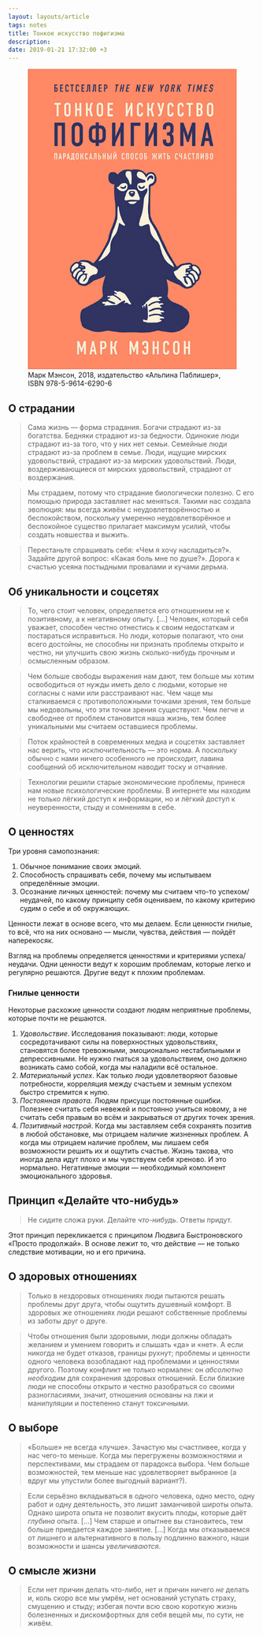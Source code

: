 ```yaml
---
layout: layouts/article
tags: notes
title: Тонкое искусство пофигизма
description:
date: 2019-01-21 17:32:00 +3
---
```

<figure>
  <img alt="Обложка книги" src="assets/cover.jpg" />
  <figcaption>Марк Мэнсон, 2018, издательство «Альпина Паблишер», <span class="nobr">ISBN 978-5-9614-6290-6</span></figcaption>
</figure>

## О страдании

> Сама жизнь — форма страдания. Богачи страдают из-за богатства. Бедняки страдают из-за бедности. Одинокие люди страдают из-за того, что у них нет семьи. Семейные люди страдают из-за проблем в семье. Люди, ищущие мирских удовольствий, страдают из-за мирских удовольствий. Люди, воздерживающиеся от мирских удовольствий, страдают от воздержания.

> Мы страдаем, потому что страдание биологически полезно. С его помощью природа заставляет нас меняться. Такими нас создала эволюция: мы всегда живём с неудовлетворённостью и беспокойством, поскольку умеренно неудовлетворённое и беспокойное существо прилагает максимум усилий, чтобы создать новшества и выжить.

> Перестаньте спрашивать себя: «Чем я хочу насладиться?». Задайте другой вопрос: «Какая боль мне по душе?». Дорога к счастью усеяна постыдными провалами и кучами дерьма.

## Об уникальности и соцсетях

> То, чего стоит человек, определяется его отношением не к позитивному, а к негативному опыту. [...] Человек, который себя уважает, способен честно отнестись к своим недостаткам и постараться исправиться. Но люди, которые полагают, что они всего достойны, не способны ни признать проблемы открыто и честно, ни улучшить свою жизнь сколько-нибудь прочным и осмысленным образом.

> Чем больше свободы выражения нам дают, тем больше мы хотим освободиться от нужды иметь дело с людьми, которые не согласны с нами или расстраивают нас. Чем чаще мы сталкиваемся с противоположными точками зрения, тем больше мы недовольны, что эти точки зрения существуют. Чем легче и свободнее от проблем становится наша жизнь, тем более уникальными мы считаем оставшиеся проблемы.

> Поток крайностей в современных медиа и соцсетях заставляет нас верить, что исключительность — это норма. А поскольку обычно с нами ничего особенного не происходит, лавина сообщений об исключительном наводит тоску и отчаяние.

> Технологии решили старые экономические проблемы, принеся нам новые психологические проблемы. В интернете мы находим не только лёгкий доступ к информации, но и лёгкий доступ к неуверенности, стыду и сомнениям в себе.

## О ценностях

Три уровня самопознания:

1. Обычное понимание своих эмоций.
2. Способность спрашивать себя, почему мы испытываем определённые эмоции.
3. Осознание личных ценностей: почему мы считаем что-то успехом/неудачей, по какому принципу себя оцениваем, по какому критерию судим о себе и об окружающих.

Ценности лежат в основе всего, что мы делаем. Если ценности гнилые, то всё, что на них основано — мысли, чувства, действия —  пойдёт наперекосяк.

Взгляд на проблемы определяется ценностями и критериями успеха/неудачи. Одни ценности ведут к хорошим проблемам, которые легко и регулярно решаются. Другие ведут к плохим проблемам.

### Гнилые ценности

Некоторые расхожие ценности создают людям неприятные проблемы, которые почти не решаются.

1. *Удовольствие*. Исследования показывают: люди, которые сосредотачивают силы на поверхностных удовольствиях, становятся более тревожными, эмоционально нестабильными и депрессивными. Не нужно гнаться за удовольствием, оно должно возникать само собой, когда мы наладили всё остальное.
2. *Материальный успех*. Как только люди удовлетворяют базовые потребности, корреляция между счастьем и земным успехом быстро стремится к нулю.
3. *Постоянная правота*. Людям присущи постоянные ошибки. Полезнее считать себя невежей и постоянно учиться новому, а не считать себя правым во всём и закрываться от других точек зрения.
4. *Позитивный настрой*. Когда мы заставляем себя сохранять позитив в любой обстановке, мы отрицаем наличие жизненных проблем. А когда мы отрицаем наличие проблем, мы лишаем себя возможности решить их и ощутить счастье. Жизнь такова, что иногда дела идут плохо и мы чувствуем себя хреново. И это нормально. Негативные эмоции — необходимый компонент эмоционального здоровья.

## Принцип «Делайте что-нибудь»

> Не сидите сложа руки. Делайте *что-нибудь*. Ответы придут.

Этот принцип перекликается с принципом Людвига Быстроновского «Просто продолжай». В основе лежит то, что действие — не только следствие мотивации, но и его причина.

## О здоровых отношениях

> Только в нездоровых отношениях люди пытаются решать проблемы друг друга, чтобы ощутить душевный комфорт. В здоровых же отношениях люди решают собственные проблемы из заботы друг о друге.

> Чтобы отношения были здоровыми, люди должны обладать желанием и умением говорить и слышать «да» и «нет». А если никогда не будет отказов, границы рухнут; проблемы и ценности одного человека возобладают над проблемами и ценностями другого. Поэтому конфликт не только нормален: он *абсолютно необходим* для сохранения здоровых отношений. Если близкие люди не способны открыто и честно разобраться со своими разногласиями, значит, отношения основаны на лжи и манипуляции и постепенно станут токсичными.

## О выборе

> «Больше» не всегда «лучше». Зачастую мы счастливее, когда у нас чего-то меньше. Когда мы перегружены возможностями и перспективами, мы страдаем от парадокса выбора. Чем больше возможностей, тем меньше нас удовлетворяет выбранное (а вдруг мы упустили более выгодный вариант?).

> Если серьёзно вкладываться в одного человека, одно место, одну работ и одну деятельность, это лишит заманчивой широты опыта. Однако широта опыта не позволит вкусить плоды, которые даёт *глубина* опыта. [...] Чем старше и опытнее вы становитесь, тем больше приедается каждое занятие. [...] Когда мы отказываемся от лишнего и альтернативного в пользу подлинно важного, наши возможности и шансы *увеличиваются*.

## О смысле жизни

> Если нет причин делать что-либо, нет и причин ничего *не* делать и, коль скоро все мы умрём, нет оснований уступать страху, смущению и стыду; избегая почти всю свою короткую жизнь болезненных и дискомфортных для себя вещей мы, по сути, не живём.
